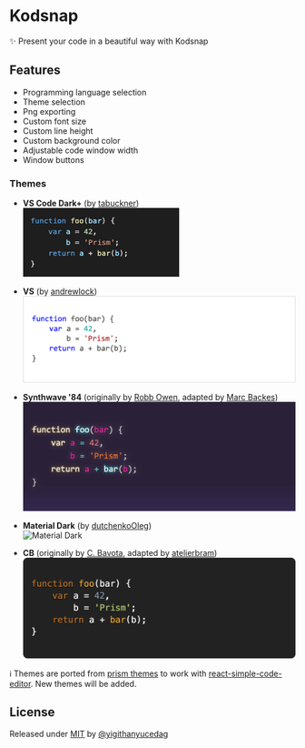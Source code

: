 # Kodsnap

✨ Present your code in a beautiful way with Kodsnap

## Features

- Programming language selection
- Theme selection
- Png exporting
- Custom font size
- Custom line height
- Custom background color
- Adjustable code window width
- Window buttons

### Themes

- **VS Code Dark+** (by [tabuckner](https://github.com/tabuckner))</br>
  ![VS Code Dark+](https://github.com/PrismJS/prism-themes/raw/master/screenshots/prism-vsc-dark-plus.png)

- **VS** (by [andrewlock](https://github.com/andrewlock))</br>
  ![VS](https://github.com/PrismJS/prism-themes/raw/master/screenshots/prism-vs.png)

- **Synthwave '84** (originally by [Robb Owen](https://github.com/robb0wen), adapted by [Marc Backes](https://github.com/themarcba))</br>
  ![Synthwave '84](https://github.com/PrismJS/prism-themes/raw/master/screenshots/prism-synthwave84.png)

- **Material Dark** (by [dutchenkoOleg](https://github.com/dutchenkoOleg))</br>
  ![Material Dark](https://github.com/PrismJS/prism-themes/raw/master/screenshots/prism-material-dark.png)

- **CB** (originally by [C. Bavota](https://bitbucket.org/cbavota), adapted by [atelierbram](https://github.com/atelierbram))</br>
  ![CB](https://github.com/PrismJS/prism-themes/raw/master/screenshots/prism-cb.png)

ℹ️ Themes are ported from [prism themes](https://github.com/PrismJS/prism-themes) to work with [react-simple-code-editor](https://github.com/satya164/react-simple-code-editor). New themes will be added.

## License

Released under [MIT](https://choosealicense.com/licenses/mit/) by [@yigithanyucedag](https://github.com/yigithanyucedag)

